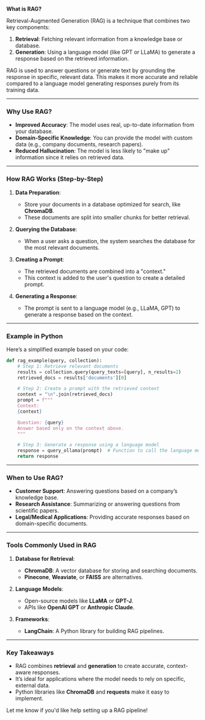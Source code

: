 **What is RAG?**

Retrieval-Augmented Generation (RAG) is a technique that combines two key components:
1. **Retrieval**: Fetching relevant information from a knowledge base or database.
2. **Generation**: Using a language model (like GPT or LLaMA) to generate a response based on the retrieved information.

RAG is used to answer questions or generate text by grounding the response in specific, relevant data. This makes it more accurate and reliable compared to a language model generating responses purely from its training data.

---

### Why Use RAG?

- **Improved Accuracy**: The model uses real, up-to-date information from your database.
- **Domain-Specific Knowledge**: You can provide the model with custom data (e.g., company documents, research papers).
- **Reduced Hallucination**: The model is less likely to "make up" information since it relies on retrieved data.

---

### How RAG Works (Step-by-Step)

1. **Data Preparation**:
   - Store your documents in a database optimized for search, like **ChromaDB**.
   - These documents are split into smaller chunks for better retrieval.

2. **Querying the Database**:
   - When a user asks a question, the system searches the database for the most relevant documents.

3. **Creating a Prompt**:
   - The retrieved documents are combined into a "context."
   - This context is added to the user's question to create a detailed prompt.

4. **Generating a Response**:
   - The prompt is sent to a language model (e.g., LLaMA, GPT) to generate a response based on the context.

---

### Example in Python

Here’s a simplified example based on your code:

```python
def rag_example(query, collection):
    # Step 1: Retrieve relevant documents
    results = collection.query(query_texts=[query], n_results=2)
    retrieved_docs = results['documents'][0]

    # Step 2: Create a prompt with the retrieved context
    context = "\n".join(retrieved_docs)
    prompt = f"""
    Context:
    {context}

    Question: {query}
    Answer based only on the context above.
    """

    # Step 3: Generate a response using a language model
    response = query_ollama(prompt)  # Function to call the language model
    return response
```

---

### When to Use RAG?

- **Customer Support**: Answering questions based on a company’s knowledge base.
- **Research Assistance**: Summarizing or answering questions from scientific papers.
- **Legal/Medical Applications**: Providing accurate responses based on domain-specific documents.

---

### Tools Commonly Used in RAG

1. **Database for Retrieval**:
   - **ChromaDB**: A vector database for storing and searching documents.
   - **Pinecone**, **Weaviate**, or **FAISS** are alternatives.

2. **Language Models**:
   - Open-source models like **LLaMA** or **GPT-J**.
   - APIs like **OpenAI GPT** or **Anthropic Claude**.

3. **Frameworks**:
   - **LangChain**: A Python library for building RAG pipelines.

---

### Key Takeaways

- RAG combines **retrieval** and **generation** to create accurate, context-aware responses.
- It’s ideal for applications where the model needs to rely on specific, external data.
- Python libraries like **ChromaDB** and **requests** make it easy to implement.

Let me know if you'd like help setting up a RAG pipeline!